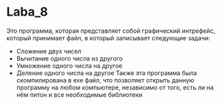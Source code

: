 # Laba_8
Это программа, которая представляет собой графический интрефейс, который принимает файл, в который записывает следующие задачи: 
- Сложение двух чисел
- Вычитание одного числа из другого
- Умножение одного числа на другое
- Деление одного числа на другое
Также эта программа была скомпилирована в exe файл, что позволяет открыть данную программу на любом компьютере, независимо от того, есть ли на нём питон и все необходимые библиотеки